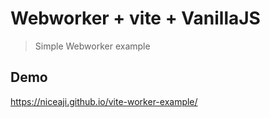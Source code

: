 # Webworker + vite + VanillaJS

> Simple Webworker example

## Demo

https://niceaji.github.io/vite-worker-example/

